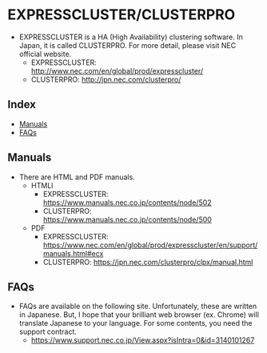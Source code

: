 # EXPRESSCLUSTER/CLUSTERPRO
- EXPRESSCLUSTER is a HA (High Availability) clustering software. In Japan, it is called CLUSTERPRO. For more detail, please visit NEC official website.
  - EXPRESSCLUSTER: http://www.nec.com/en/global/prod/expresscluster/
  - CLUSTERPRO: http://jpn.nec.com/clusterpro/

## Index
- [Manuals](#manuals)
- [FAQs](#faqs)

## Manuals
- There are HTML and PDF manuals.
  - HTMLl
    - EXPRESSCLUSTER: https://www.manuals.nec.co.jp/contents/node/502
    - CLUSTERPRO: https://www.manuals.nec.co.jp/contents/node/500
  - PDF
    - EXPRESSCLUSTER: https://www.nec.com/en/global/prod/expresscluster/en/support/manuals.html#ecx
    - CLUSTERPRO: https://jpn.nec.com/clusterpro/clpx/manual.html

## FAQs
- FAQs are available on the following site. Unfortunately, these are written in Japanese. But, I hope that your brilliant web browser (ex. Chrome) will translate Japanese to your language. For some contents, you need the support contract.
  - https://www.support.nec.co.jp/View.aspx?isIntra=0&id=3140101267

